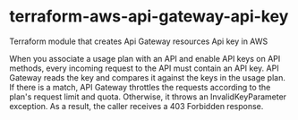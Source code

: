 # terraform-aws-api-gateway-api-key

Terraform module that creates Api Gateway resources Api key in AWS

When you associate a usage plan with an API and enable API keys on API methods, every incoming request to the API must contain an API key. API Gateway reads the key and compares it against the keys in the usage plan. If there is a match, API Gateway throttles the requests according to the plan's request limit and quota. Otherwise, it throws an InvalidKeyParameter exception. As a result, the caller receives a 403 Forbidden response.

